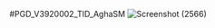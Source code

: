 #PGD_V3920002_TID_AghaSM
![Screenshot (2566)](https://user-images.githubusercontent.com/89903725/141091867-2cea1668-bb27-4076-8aad-d38d2859b072.png)

